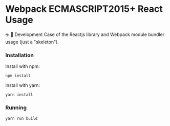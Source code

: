 # Webpack ECMASCRIPT2015+ React Usage
:coffee: :briefcase: Development Case of the Reactjs library and Webpack module bundler usage (just a "skeleton").

### Installation
Install with npm:
```
npm install
```
Install with yarn:
```
yarn install
```

### Running
```
yarn run build
```
